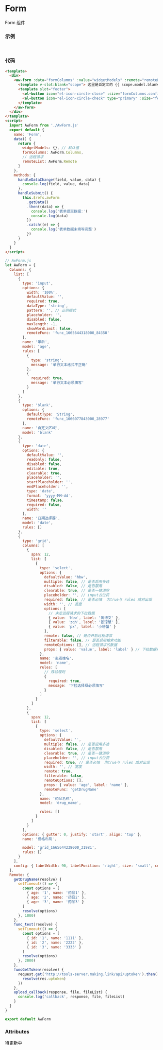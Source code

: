 # Form

Form 组件

### 示例

<script>
export default {
  name: 'Form',
  data() {
    return {
      widgetModels: {}, // 默认值
      formColumns:{
        list: [
          {
            type: 'input',
            options: {
              width: '100%',
              defaultValue: '',
              required: true,
              dataType: 'string',
              pattern: '', // 正则模式
              placeholder: '',
              disabled: false,
              maxlength: -1,
              showWordLimit: false,
              remoteFunc: 'func_1665644318000_84350'
            },
            name: '年龄',
            model: 'age',
            rules: [
              {
                type: 'string',
                message: '单行文本格式不正确'
              },
              {
                required: true,
                message: '单行文本必须填写'
              }
            ]
          },
          {
            type: 'blank',
            options: {
              defaultType: 'String',
              remoteFunc: 'func_1666077843000_28977'
            },
            name: '自定义区域',
            model: 'blank'
          },
          {
            type: 'date',
            options: {
              defaultValue: '',
              readonly: false,
              disabled: false,
              editable: true,
              clearable: true,
              placeholder: '',
              startPlaceholder: '',
              endPlaceholder: '',
              type: 'date',
              format: 'yyyy-MM-dd',
              timestamp: false,
              required: false,
              width: '',
            },
            name: '日期选择器',
            model: 'date',
            rules: []
          },
          {
            type: 'grid',
            columns: [
              {
                span: 12,
                list: [
                  {
                    type: 'select',
                    options: {
                      defaultValue: 'hbw',
                      multiple: false, // 是否启用多选
                      disabled: false, // 是否禁用
                      clearable: true, // 是否一键清除
                      placeholder: '', // input占位符
                      required: false, // 是否必填  为true与 rules 成对出现
                      width: '', // 宽度
                      options: [
                        // 未走远程请求的下拉数据
                        { value: 'hbw', label: '黄博文' },
                        { value: 'zqh', label: '张琼慧' },
                        { value: 'px', label: '小螃蟹' }
                      ],
                      remote: false, // 是否开启远程请求
                      filterable: false, // 是否启用搜索功能
                      remoteOptions: [], // 远程请求的数据
                      props: { value: 'value', label: 'label' } // 下拉数据对象格式
                    },
                    name: '患者姓名',
                    model: 'name',
                    rules: [
                      // 效验规则
                      {
                        required: true,
                        message: '下拉选择框必须填写'
                      }
                    ]
                  }
                ]
              },
              {
                span: 12,
                list: [
                  {
                    type: 'select',
                    options: {
                      defaultValue: '',
                      multiple: false, // 是否启用多选
                      disabled: false, // 是否禁用
                      clearable: true, // 是否一键清除
                      placeholder: '', // input占位符
                      required: true, // 是否必填  为true与 rules 成对出现
                      width: '', // 宽度
                      remote: true,
                      filterable: false,
                      remoteOptions: [],
                      props: { value: 'age', label: 'name' },
                      remoteFunc: 'getDrugName'
                    },
                    name: '药品名称',
                    model: 'drug_name',

                    rules: []
                  }
                ]
              }
            ],
            options: { gutter: 0, justify: 'start', align: 'top' },
            name: '栅格布局',

            model: 'grid_1665644238000_31981',
            rules: []
          }
        ],
        config: { labelWidth: 90, labelPosition: 'right', size: 'small', customClass: '' }
      },
      // 远程请求
      remoteList: {
        getDrugName(resolve) {
          setTimeout(() => {
            const options = [
              { age: '1', name: '药品1' },
              { age: '2', name: '药品2' },
              { age: '3', name: '药品3' }
            ]
            resolve(options)
          }, 1000)
        },
        func_test(resolve) {
          setTimeout(() => {
            const options = [
              { id: '1', name: '1111' },
              { id: '2', name: '2222' },
              { id: '3', name: '3333' }
            ]
            resolve(options)
          }, 2000)
        },
        funcGetToken(resolve) {
          request.get('http://tools-server.making.link/api/uptoken').then((res) => {
            resolve(res.uptoken)
          })
        },
        upload_callback(response, file, fileList) {
          console.log('callback', response, file, fileList)
        }
      }
    }
  },
  methods: {
    handleDataChange(field, value, data) {
      console.log(field, value, data)
    },
    handleSubmit() {
      this.$refs.awForm
        .getData()
        .then((data) => {
           console.log('表单提交数据:')
           console.log(data)
          // data check success
          // data - form data
        })
        .catch((e) => {
          // data check failed
          console.log('表单数据未填写完整')
        })
    }
  }
}
</script>
<br/>
   <aw-form :data="formColumns" :value="widgetModels" :remote="remoteList" @on-change="handleDataChange" ref="awForm">
      <template v-slot:blank="scope"> 这里是自定义的 {{ scope.model.blank }} </template>
      <template slot="footer">
        <el-button icon="el-icon-circle-close" :size="formColumns.config.size"  >取 消</el-button>
        <el-button icon="el-icon-circle-check" type="primary" :size="formColumns.config.size">确 认</el-button>
      </template>
   </aw-form>

### 代码

```html
<template>
  <div>
    <aw-form :data="formColumns" :value="widgetModels" :remote="remoteList" @on-change="handleDataChange" ref="awForm">
      <template v-slot:blank="scope"> 这里是自定义的 {{ scope.model.blank }} </template>
      <template slot="footer">
        <el-button icon="el-icon-circle-close" :size="formColumns.config.size">取 消</el-button>
        <el-button icon="el-icon-circle-check" type="primary" :size="formColumns.config.size">确 认</el-button>
      </template>
    </aw-form>
  </div>
</template>
<script>
  import AwForm from './AwForm.js'
  export default {
    name: 'Form',
    data() {
      return {
        widgetModels: {}, // 默认值
        formColumns: AwForm.Columns,
        // 远程请求
        remoteList: AwForm.Remote
      }
    },
    methods: {
      handleDataChange(field, value, data) {
        console.log(field, value, data)
      },
      handleSubmit() {
        this.$refs.awForm
          .getData()
          .then((data) => {
            console.log('表单提交数据:')
            console.log(data)
          })
          .catch((e) => {
            console.log('表单数据未填写完整')
          })
      }
    }
  }
</script>
```

```js
// AwForm.js
let AwForm = {
  Columns: {
    list: [
      {
        type: 'input',
        options: {
          width: '100%',
          defaultValue: '',
          required: true,
          dataType: 'string',
          pattern: '', // 正则模式
          placeholder: '',
          disabled: false,
          maxlength: -1,
          showWordLimit: false,
          remoteFunc: 'func_1665644318000_84350'
        },
        name: '年龄',
        model: 'age',
        rules: [
          {
            type: 'string',
            message: '单行文本格式不正确'
          },
          {
            required: true,
            message: '单行文本必须填写'
          }
        ]
      },
      {
        type: 'blank',
        options: {
          defaultType: 'String',
          remoteFunc: 'func_1666077843000_28977'
        },
        name: '自定义区域',
        model: 'blank'
      },
      {
        type: 'date',
        options: {
          defaultValue: '',
          readonly: false,
          disabled: false,
          editable: true,
          clearable: true,
          placeholder: '',
          startPlaceholder: '',
          endPlaceholder: '',
          type: 'date',
          format: 'yyyy-MM-dd',
          timestamp: false,
          required: false,
          width: ''
        },
        name: '日期选择器',
        model: 'date',
        rules: []
      },
      {
        type: 'grid',
        columns: [
          {
            span: 12,
            list: [
              {
                type: 'select',
                options: {
                  defaultValue: 'hbw',
                  multiple: false, // 是否启用多选
                  disabled: false, // 是否禁用
                  clearable: true, // 是否一键清除
                  placeholder: '', // input占位符
                  required: false, // 是否必填  为true与 rules 成对出现
                  width: '', // 宽度
                  options: [
                    // 未走远程请求的下拉数据
                    { value: 'hbw', label: '黄博文' },
                    { value: 'zqh', label: '张琼慧' },
                    { value: 'px', label: '小螃蟹' }
                  ],
                  remote: false, // 是否开启远程请求
                  filterable: false, // 是否启用搜索功能
                  remoteOptions: [], // 远程请求的数据
                  props: { value: 'value', label: 'label' } // 下拉数据对象格式
                },
                name: '患者姓名',
                model: 'name',
                rules: [
                  // 效验规则
                  {
                    required: true,
                    message: '下拉选择框必须填写'
                  }
                ]
              }
            ]
          },
          {
            span: 12,
            list: [
              {
                type: 'select',
                options: {
                  defaultValue: '',
                  multiple: false, // 是否启用多选
                  disabled: false, // 是否禁用
                  clearable: true, // 是否一键清除
                  placeholder: '', // input占位符
                  required: true, // 是否必填  为true与 rules 成对出现
                  width: '', // 宽度
                  remote: true,
                  filterable: false,
                  remoteOptions: [],
                  props: { value: 'age', label: 'name' },
                  remoteFunc: 'getDrugName'
                },
                name: '药品名称',
                model: 'drug_name',

                rules: []
              }
            ]
          }
        ],
        options: { gutter: 0, justify: 'start', align: 'top' },
        name: '栅格布局',

        model: 'grid_1665644238000_31981',
        rules: []
      }
    ],
    config: { labelWidth: 90, labelPosition: 'right', size: 'small', customClass: '' }
  },
  Remote: {
    getDrugName(resolve) {
      setTimeout(() => {
        const options = [
          { age: '1', name: '药品1' },
          { age: '2', name: '药品2' },
          { age: '3', name: '药品3' }
        ]
        resolve(options)
      }, 1000)
    },
    func_test(resolve) {
      setTimeout(() => {
        const options = [
          { id: '1', name: '1111' },
          { id: '2', name: '2222' },
          { id: '3', name: '3333' }
        ]
        resolve(options)
      }, 2000)
    },
    funcGetToken(resolve) {
      request.get('http://tools-server.making.link/api/uptoken').then((res) => {
        resolve(res.uptoken)
      })
    },
    upload_callback(response, file, fileList) {
      console.log('callback', response, file, fileList)
    }
  }
}

export default AwForm
```

### Attributes

待更新中

<!-- | 属性  | 说明                       | 类型   | 可选值 | 是否必要 | 默认值 |
| :---- | :------------------------- | :----- | :----- | :------- | :----- |
| width | label 的宽度,超出会隐藏... | String | -      | false    | auto   | -->
